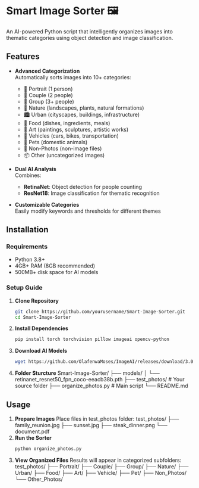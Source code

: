 # Smart Image Sorter 🖼️

An AI-powered Python script that intelligently organizes images into thematic categories using object detection and image classification.

## Features

- **Advanced Categorization**  
  Automatically sorts images into 10+ categories:
  - 👤 Portrait (1 person)
  - 👫 Couple (2 people)
  - 👥 Group (3+ people)
  - 🌳 Nature (landscapes, plants, natural formations)
  - 🏙️ Urban (cityscapes, buildings, infrastructure)
  - 🍔 Food (dishes, ingredients, meals)
  - 🎨 Art (paintings, sculptures, artistic works)
  - 🚗 Vehicles (cars, bikes, transportation)
  - 🐾 Pets (domestic animals)
  - 📁 Non-Photos (non-image files)
  - 📦 Other (uncategorized images)

- **Dual AI Analysis**  
  Combines:
  - **RetinaNet**: Object detection for people counting
  - **ResNet18**: Image classification for thematic recognition

- **Customizable Categories**  
  Easily modify keywords and thresholds for different themes

## Installation

### Requirements
- Python 3.8+
- 4GB+ RAM (8GB recommended)
- 500MB+ disk space for AI models

### Setup Guide

1. **Clone Repository**
   ```bash
   git clone https://github.com/yourusername/Smart-Image-Sorter.git
   cd Smart-Image-Sorter
2. **Install Dependencies**
   ```bash
   pip install torch torchvision pillow imageai opencv-python
3. **Download AI Models**
   ```bash
   wget https://github.com/OlafenwaMoses/ImageAI/releases/download/3.0.0-pretrained/retinanet_resnet50_fpn_coco-eeacb38b.pth -P models/
4. **Folder Sturcture**
   Smart-Image-Sorter/
├── models/
│   └── retinanet_resnet50_fpn_coco-eeacb38b.pth
├── test_photos/        # Your source folder
├── organize_photos.py  # Main script
└── README.md
## Usage
1. **Prepare Images**
   Place files in test_photos folder:
   test_photos/
├── family_reunion.jpg
├── sunset.jpg
├── steak_dinner.png
└── document.pdf
2. **Run the Sorter**
   ```bash
   python organize_photos.py
3. **View Organized Files**
    Results will appear in categorized subfolders:\
   test_photos/
├── Portrait/
├── Couple/
├── Group/
├── Nature/
├── Urban/
├── Food/
├── Art/
├── Vehicle/
├── Pet/
├── Non_Photos/
└── Other_Photos/
   
